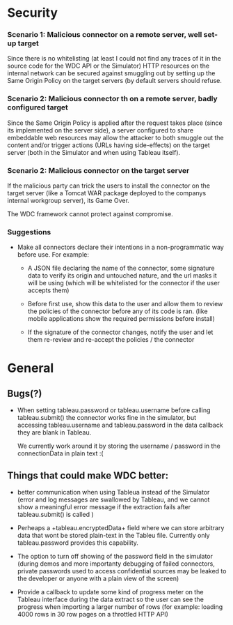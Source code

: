 
# Security


### Scenario 1: Malicious connector on a remote server, well set-up target

Since there is no whitelisting (at least I could not find any traces of
it in the source code for the WDC API or the Simulator) HTTP resources
on the internal network can be secured against smuggling out by setting
up the Same Origin Policy on the target servers (by default servers
should refuse.

### Scenario 2: Malicious connector th on a remote server, badly configured target

Since the Same Origin Policy is applied after the request takes
place (since its implemented on the server side), a server configured
to share embeddable web resources may allow the attacker to both smuggle out
the content and/or trigger actions (URLs having side-effects) on the target
server (both in the Simulator and when using Tableau itself).


### Scenario 2: Malicious connector on the target server

If the malicious party can trick the users to install the connector on
the target server (like a Tomcat WAR package deployed to the companys
internal workgroup server), its Game Over.

The WDC framework cannot protect against compromise.


### Suggestions

- Make all connectors declare their intentions in a non-programmatic
  way before use. For example:

  - A JSON file declaring the name of the connector, some signature data
    to verify its origin and untouched nature, and the url masks it will
    be using (which will be whitelisted for the connector if the user
    accepts them)

  - Before first use, show this data to the user and allow them to
    review the policies of the connector before any of its code is ran.
    (like mobile applications show the required permissions before
    install)

  - If the signature of the connector changes, notify the user and
    let them re-review and re-accept the policies / the connector


# General

## Bugs(?)

- When setting tableau.password or tableau.username before calling
  tableau.submit() the connector works fine in the simulator, but
  accessing tableau.username and tableau.password in the data callback
  they are blank in Tableau.

  We currently work around it by storing the username / password in the
  connectionData in plain text :(


## Things that could make WDC better:

- better communication when using Tableua instead of the Simulator (error and
  log messages are swallowed by Tableau, and we cannot show a meaningful error
  message if the extraction fails after tableau.submit() is called )

- Perheaps a +tableau.encryptedData+ field where we can store
  arbitrary data that wont be stored plain-text in the Tableu file.
  Currently only tableau.password provides this capability.

- The option to turn off showing of the password field in the simulator
  (during demos and more importanty debugging of failed connectors,
  private passwords used to access confidential sources may be leaked
  to the developer or anyone with a plain view of the screen)

- Provide a callback to update some kind of progress meter on the
  Tableau interface during the data extract so the user can see
  the progress when importing a larger number of rows (for example:
  loading 4000 rows in 30 row pages on a throttled HTTP API)

